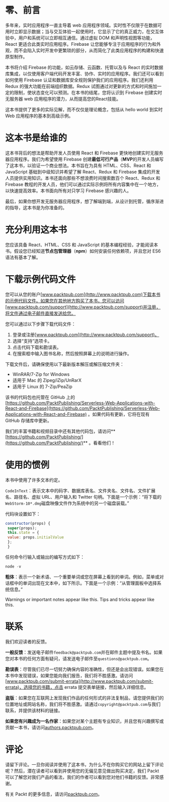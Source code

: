 # 零、前言

多年来，实时应用程序一直主导着 web 应用程序领域。实时性不仅限于在数据可用时立即显示数据；当与交互体验一起使用时，它显示了它的真正威力，在交互体验中，用户和系统可以立即相互通信。通过虚拟 DOM 和声明性视图等功能，React 更适合此类实时应用程序。Firebase 让您能够专注于应用程序的行为和外观，而不会陷入实时开发中更繁琐的部分，从而简化了此类应用程序的构建和快速原型制作。

本书将介绍 Firebase 的功能，如云存储、云函数、托管以及与 React 的实时数据库集成，以仅使用客户端代码开发丰富、协作、实时的应用程序。我们还可以看到如何使用 Firebase 认证和数据库安全规则保护我们的应用程序。我们还利用 Redux 的强大功能在前端组织数据。Redux 试图通过对更新的方式和时间施加一定的限制，使状态变化可以预测。在本书的结尾，您将认识到 Firebase 创建实时无服务器 web 应用程序的潜力，从而提高您的React技能。

这本书提供了更多的实际见解，而不仅仅是理论概念，包括从 hello world 到实时 Web 应用程序的基本到高级示例。

# 这本书是给谁的

这本书背后的想法是帮助开发人员使用 React 和 Firebase 更快地创建实时无服务器应用程序。我们为希望使用 Firebase 创建**最低可行产品**（**MVP**的开发人员编写了这本书，以验证一个商业想法。本书旨在为具有 HTML、CSS、React 和 JavaScript 基础到中级知识并希望了解 React、Redux 和 Firebase 集成的开发人员提供实用知识。本书还面向那些不想浪费时间搜索数百个 React、Redux 和 Firebase 教程的开发人员，他们可以通过实际示例将所有内容集中在一个地方，以快速提高效率。本书面向所有对只学习 Firebase 感兴趣的人。

最后，如果你想开发无服务器应用程序，想了解端到端，从设计到托管，循序渐进的指导，这本书是为你准备的。

# 充分利用这本书

您应该具备 React、HTML、CSS 和 JavaScript 的基本编程经验，才能阅读本书。假设您已经知道**节点包管理器**（**npm**）如何安装任何依赖项，并且您对 ES6 语法有基本了解。

# 下载示例代码文件

您可以从您的账户[www.packtpub.com](http://www.packtpub.com)下载本书的示例代码文件。如果您在其他地方购买了本书，您可以访问[www.packtpub.com/support](http://www.packtpub.com/support)并注册，将文件通过电子邮件直接发送给您。

您可以通过以下步骤下载代码文件：

1.  登录或注册[www.packtpub.com](http://www.packtpub.com/support)。
2.  选择“支持”选项卡。
3.  点击代码下载和勘误表。
4.  在搜索框中输入图书名称，然后按照屏幕上的说明进行操作。

下载文件后，请确保使用以下最新版本解压或解压缩文件夹：

*   WinRAR/7-Zip for Windows
*   适用于 Mac 的 Zipeg/iZip/UnRarX
*   适用于 Linux 的 7-Zip/PeaZip

该书的代码包也托管在 GitHub 上的[https://github.com/PacktPublishing/Serverless-Web-Applications-with-React-and-Firebase](https://github.com/PacktPublishing/Serverless-Web-Applications-with-React-and-Firebase) 。如果代码有更新，它将在现有 GitHub 存储库中更新。

我们的丰富书籍和视频目录中还有其他代码包，请访问**[https://github.com/PacktPublishing/](https://github.com/PacktPublishing/)** 。看看他们！

# 使用的惯例

本书中使用了许多文本约定。

`CodeInText`：表示文本中的码字、数据库表名、文件夹名、文件名、文件扩展名、路径名、虚拟 URL、用户输入和 Twitter 句柄。下面是一个示例：“将下载的`WebStorm-10*.dmg`磁盘映像文件作为系统中的另一个磁盘装载。”

代码块设置如下：

```jsx
constructor(props) {
 super(props);
 this.state = {
 value: props.initialValue
 };
 }
```

任何命令行输入或输出的编写方式如下：

```jsx
node -v
```

**粗体**：表示一个新术语、一个重要单词或您在屏幕上看到的单词。例如，菜单或对话框中的单词出现在文本中，如下所示。下面是一个示例：“从管理面板中选择系统信息。”

Warnings or important notes appear like this. Tips and tricks appear like this.

# 联系

我们欢迎读者的反馈。

**一般反馈**：发送电子邮件`feedback@packtpub.com`并在邮件主题中提及书名。如果您对本书的任何方面有疑问，请发送电子邮件至`questions@packtpub.com`。

**勘误表**：尽管我们已尽一切努力确保内容的准确性，但还是会出现错误。如果您在本书中发现错误，如果您能向我们报告，我们将不胜感激。请访问[www.packtpub.com/submit-errata](http://www.packtpub.com/submit-errata)，选择您的书籍，点击 errata 提交表单链接，然后输入详细信息。

**盗版**：如果您在互联网上发现我们作品的任何形式的非法复制品，请您提供我们的位置地址或网站名称，我们将不胜感激。请通过`copyright@packtpub.com`与我们联系，并提供该材料的链接。

**如果您有兴趣成为一名作家**：如果您对某个主题有专业知识，并且您有兴趣撰写或贡献一本书，请访问[authors.packtpub.com](http://authors.packtpub.com/)。

# 评论

请留下评论。一旦你阅读并使用了这本书，为什么不在你购买它的网站上留下评论呢？然后，潜在读者可以看到并使用您的无偏见意见做出购买决定，我们 Packt 可以了解您对我们产品的看法，我们的作者可以看到您对他们书籍的反馈。非常感谢。

有关 Packt 的更多信息，请访问[packtpub.com](https://www.packtpub.com/)。